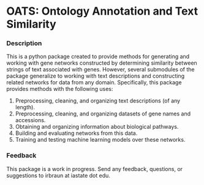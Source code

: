 # OATS: Ontology Annotation and Text Similarity

### Description
This is a python package created to provide methods for generating and working with gene networks constructed by determining similarity between strings of text associated with genes. However, several submodules of the package generalize to working with text descriptions and constructing related networks for data from any domain. Specifically, this package provides methods with the following uses:

1. Preprocessing, cleaning, and organizing text descriptions (of any length).
2. Preprocessing, cleaning, and organizing datasets of gene names and accessions.
3. Obtaining and organizing information about biological pathways.
4. Building and evaluating networks from this data.
5. Training and testing machine learning models over these networks.

### Feedback
This package is a work in progress. Send any feedback, questions, or suggestions to irbraun at iastate dot edu.
